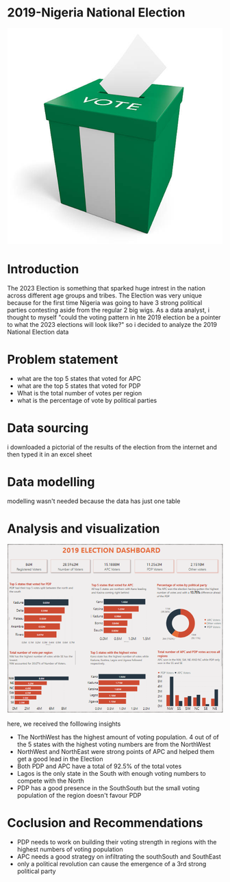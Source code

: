 # 2019-Nigeria National Election
![image](https://github.com/olamhiwepo/2019-Election/blob/main/istockphoto-468337336-612x612.jpg)

# Introduction
The 2023 Election is something that sparked huge intrest in the nation across different age groups and tribes. The Election was very unique because
for the first time Nigeria was going to have  3 strong political parties contesting aside from the regular 2 big wigs.
As a data analyst, i thought to myself "could the voting pattern in hte 2019 election be a pointer to what the 2023 elections will look like?" so i decided to analyze the 2019 National Election data

# Problem statement
- what are the top 5 states that voted for APC
- what are the top 5 states that voted for PDP
- What is the total number of votes per region
- what is the percentage of vote by political parties

# Data sourcing
i downloaded a pictorial of the results of the election from the internet and then typed it in an excel sheet

# Data modelling
modelling wasn't needed because the data has just one table

# Analysis and visualization
![photo](https://github.com/olamhiwepo/2019-Election/blob/main/new%20election.PNG)


here, we received the folllowing insights
- The NorthWest has the highest amount of voting population. 4 out of of the 5 states with the highest voting numbers are from the NorthWest
- NorthWest and NorthEast were strong points of APC and helped them get a good lead in the Election
- Both PDP and APC have a total of 92.5% of the total votes
- Lagos is the only state in the South with enough voting numbers to compete with the North
- PDP has  a good presence in the SouthSouth but the small voting population of the region doesn't favour PDP

 # Coclusion and Recommendations
 - PDP needs to work on building their voting strength in regions with the highest numbers of voting population
 - APC needs a good strategy on infiltrating the southSouth and SouthEast
 - only a political revolution can cause the emergence of a 3rd strong political party

